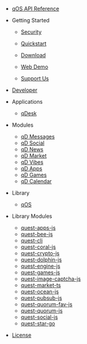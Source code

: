 - [qOS API Reference](api.md)

- Getting Started

  - [Security](security.md)

  - [Quickstart](quickstart.md)

  - [Download](download.md)

  - [Web Demo](web-demo.md)

  - [Support Us](support-us.md)

- [Developer](development.md)

- Applications

  - [qDesk](qDesk.md)

- Modules

    - [qD Messages](qd-messages-ts.md)
    - [qD Social](qd-social-ts.md)
    - [qD News](qd-news-ts.md)
    - [qD Market](qd-market-ts.md)
    - [qD Vibes](qd-vibes-ts.md)
    - [qD Apps](qd-apps-ts.md)
    - [qD Games](qd-games-ts.md)
    - [qD Calendar](qd-calendar-ts.md)

- Library
  - [qOS](quest-os-js.md)

- Library Modules

  + [quest-apps-js](quest-apps-js)
  + [quest-bee-js](quest-bee-js)
  + [quest-cli](quest-cli)
  + [quest-coral-js](quest-coral-js)
  + [quest-crypto-js](quest-crypto-js)
  + [quest-dolphin-js](quest-dolphin-js)
  + [quest-engine-js](quest-engine-js)
  + [quest-games-js](quest-games-js)
  + [quest-image-captcha-js](quest-image-captcha-js)
  + [quest-market-ts](quest-market-ts)
  + [quest-ocean-js](quest-ocean-js)
  + [quest-pubsub-js](quest-pubsub-js)
  + [quest-quorum-fav-js](quest-quorum-fav-js)
  + [quest-quorum-js](quest-quorum-js)
  + [quest-social-js](quest-social-js)
  + [quest-star-go](quest-star-go)
 - [License](license.md)